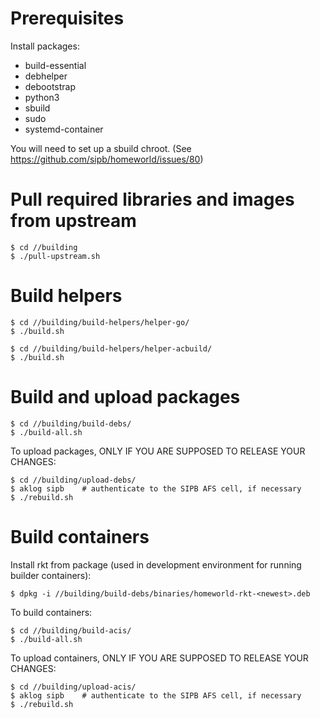 # Prerequisites

Install packages:

 * build-essential
 * debhelper
 * debootstrap
 * python3
 * sbuild
 * sudo
 * systemd-container

You will need to set up a sbuild chroot. (See https://github.com/sipb/homeworld/issues/80)

# Pull required libraries and images from upstream
    $ cd //building
    $ ./pull-upstream.sh

# Build helpers

    $ cd //building/build-helpers/helper-go/
    $ ./build.sh

    $ cd //building/build-helpers/helper-acbuild/
    $ ./build.sh

# Build and upload packages

    $ cd //building/build-debs/
    $ ./build-all.sh

To upload packages, ONLY IF YOU ARE SUPPOSED TO RELEASE YOUR CHANGES:

    $ cd //building/upload-debs/
    $ aklog sipb    # authenticate to the SIPB AFS cell, if necessary
    $ ./rebuild.sh

# Build containers

Install rkt from package (used in development environment for running builder containers):

    $ dpkg -i //building/build-debs/binaries/homeworld-rkt-<newest>.deb

To build containers:

    $ cd //building/build-acis/
    $ ./build-all.sh

To upload containers, ONLY IF YOU ARE SUPPOSED TO RELEASE YOUR CHANGES:

    $ cd //building/upload-acis/
    $ aklog sipb    # authenticate to the SIPB AFS cell, if necessary
    $ ./rebuild.sh
